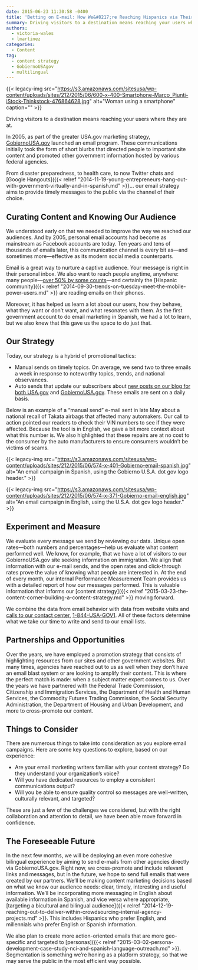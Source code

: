 ```yaml
---
date: 2015-06-23 11:30:58 -0400
title: 'Betting on E-mail: How We&#8217;re Reaching Hispanics via Their Inbox'
summary: Driving visitors to a destination means reaching your users where they are at. In 2005, as part of the greater USA.gov marketing strategy, GobiernoUSA.gov launched an email program. These communications initially took the form of short blurbs that directed people to important site content and promoted other government information hosted by various federal agencies. From
authors:
  - victoria-wales
  - lmartinez
categories:
  - Content
tag:
  - content strategy
  - GobiernoUSAgov
  - multilingual
---
```


{{< legacy-img src="https://s3.amazonaws.com/sitesusa/wp-content/uploads/sites/212/2015/06/600-x-400-Smartphone-Marco_Piunti-iStock-Thinkstock-476864628.jpg" alt="Woman using a smartphone" caption="" >}} 

Driving visitors to a destination means reaching your users where they are at.

In 2005, as part of the greater USA.gov marketing strategy, [GobiernoUSA.gov](http://www.GobiernoUSA.gov) launched an email program. These communications initially took the form of short blurbs that directed people to important site content and promoted other government information hosted by various federal agencies.

From disaster preparedness, to health care, to now Twitter chats and [Google Hangouts]({{< relref "2014-11-19-young-entrepreneurs-hang-out-with-government-virtually-and-in-spanish.md" >}}… our email strategy aims to provide timely messages to the public via the channel of their choice.

## Curating Content and Knowing Our Audience

We understood early on that we needed to improve the way we reached our audiences. And by 2005, personal email accounts had become as mainstream as Facebook accounts are today. Ten years and tens of thousands of emails later, this communication channel is every bit as—and sometimes more—effective as its modern social media counterparts.

Email is a great way to nurture a captive audience. Your message is right in their personal inbox. We also want to reach people anytime, anywhere: many people—[over 50% by some counts](https://litmus.com/blog/53-of-emails-opened-on-mobile-outlook-opens-decrease-33)—and certainly the [Hispanic community]({{< relref "2014-09-30-trends-on-tuesday-meet-the-mobile-power-users.md" >}} are reading emails on their phones.

Moreover, it has helped us learn a lot about our users, how they behave, what they want or don’t want, and what resonates with them. As the first government account to do email marketing in Spanish, we had a lot to learn, but we also knew that this gave us the space to do just that.

## Our Strategy

Today, our strategy is a hybrid of promotional tactics:

  * Manual sends on timely topics. On average, we send two to three emails a week in response to noteworthy topics, trends, and national observances.
  * Auto sends that update our subscribers about [new posts on our blog for both USA.gov](http://blog.usa.gov/) and [GobiernoUSA.gov](http://blog.gobiernousa.gov/). These emails are sent on a daily basis.

Below is an example of a “manual send” e-mail sent in late May about a national recall of Takata airbags that affected many automakers. Our call to action pointed our readers to check their VIN numbers to see if they were affected. Because the tool is in English, we gave a bit more context about what this number is. We also highlighted that these repairs are at no cost to the consumer by the auto manufacturers to ensure consumers wouldn’t be victims of scams.

{{< legacy-img src="https://s3.amazonaws.com/sitesusa/wp-content/uploads/sites/212/2015/06/574-x-401-Gobierno-email-spanish.jpg" alt="An email campaign in Spanish, using the Gobierno U.S.A. dot gov logo header." >}}

{{< legacy-img src="https://s3.amazonaws.com/sitesusa/wp-content/uploads/sites/212/2015/06/574-x-371-Gobierno-email-english.jpg" alt="An email campaign in English, using the U.S.A. dot gov logo header." >}}

## Experiment and Measure

We evaluate every message we send by reviewing our data. Unique open rates—both numbers and percentages—help us evaluate what content performed well. We know, for example, that we have a lot of visitors to our GobiernoUSA.gov site seeking information on immigration. We align that information with our e-mail sends, and the open rates and click-through rates prove the value of knowing what people are interested in. At the end of every month, our internal Performance Measurement Team provides us with a detailed report of how our messages performed. This is valuable information that informs our [content strategy]({{< relref "2015-03-23-the-content-corner-building-a-content-strategy.md" >}} moving forward.

We combine the data from email behavior with data from website visits and [calls to our contact center](http://www.usa.gov/phone.shtml), [1-844-USA-GOV1](tel:+18448724681). All of these factors determine what we take our time to write and send to our email lists.

## Partnerships and Opportunities

Over the years, we have employed a promotion strategy that consists of highlighting resources from our sites and other government websites. But many times, agencies have reached out to us as well when they don’t have an email blast system or are looking to amplify their content. This is where the perfect match is made: when a subject matter expert comes to us. Over the years we have partnered with the Federal Trade Commission, Citizenship and Immigration Services, the Department of Health and Human Services, the Commodity Futures Trading Commission, the Social Security Administration, the Department of Housing and Urban Development, and more to cross-promote our content.

## Things to Consider

There are numerous things to take into consideration as you explore email campaigns. Here are some key questions to explore, based on our experience:

  * Are your email marketing writers familiar with your content strategy? Do they understand your organization’s voice?
  * Will you have dedicated resources to employ a consistent communications output?
  * Will you be able to ensure quality control so messages are well-written, culturally relevant, and targeted?

These are just a few of the challenges we considered, but with the right collaboration and attention to detail, we have been able move forward in confidence.

## The Foreseeable Future

In the next few months, we will be deploying an even more cohesive bilingual experience by aiming to send e-mails from other agencies directly via GobiernoUSA.gov. Right now, we cross-promote and include relevant links and messages, but in the future, we hope to send full emails that were created by our partners. We’ll be making content marketing decisions based on what we know our audience needs: clear, timely, interesting and useful information. We’ll be incorporating more messaging in English about available information in Spanish, and vice versa where appropriate, [targeting a bicultural and bilingual audience]({{< relref "2014-12-19-reaching-out-to-deliver-within-crowdsourcing-internal-agency-projects.md" >}}. This includes Hispanics who prefer English, and millennials who prefer English or Spanish information.

We also plan to create more action-oriented emails that are more geo-specific and targeted to [personas]({{< relref "2015-03-02-persona-development-case-study-nci-and-spanish-language-outreach.md" >}}. Segmentation is something we’re honing as a platform strategy, so that we may serve the public in the most efficient way possible.